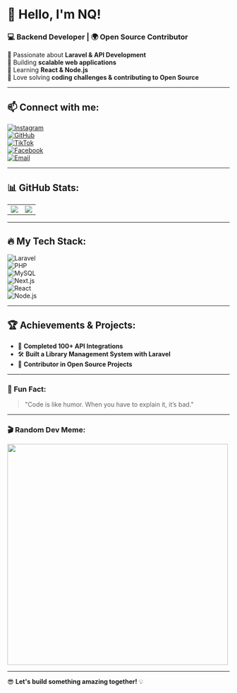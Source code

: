 # 🚀 Hello, I'm NQ!  
### 💻 Backend Developer | 🌍 Open Source Contributor  

🔹 Passionate about **Laravel & API Development**  
🔹 Building **scalable web applications**  
🔹 Learning **React & Node.js**  
🔹 Love solving **coding challenges & contributing to Open Source**  

---

## 📫 Connect with me:  
[![Instagram](https://img.shields.io/badge/-Instagram-E4405F?style=flat&logo=instagram&logoColor=white)](https://instagram.com/nai201_02)  
[![GitHub](https://img.shields.io/badge/-GitHub-black?style=flat&logo=github)](https://github.com/neiruhitori)  
[![TikTok](https://img.shields.io/badge/-TikTok-000000?style=flat&logo=tiktok&logoColor=white)](https://www.tiktok.com/@naesoxee)  
[![Facebook](https://img.shields.io/badge/-Facebook-1877F2?style=flat&logo=facebook&logoColor=white)](https://www.facebook.com/nailulnq)    
[![Email](https://img.shields.io/badge/-Email-D14836?style=flat&logo=gmail&logoColor=white)](mailto:nailulmaksudi@gmail.com)  

---

## 📊 GitHub Stats:  
<table>
  <tr>
    <td>
      <img src="https://github-readme-stats.vercel.app/api?username=yourusername&show_icons=true&theme=radical" />
    </td>
    <td>
      <img src="https://github-readme-streak-stats.herokuapp.com/?user=nama_pengguna_github&theme=radical" />
    </td>
  </tr>
</table>

---

## 🔥 My Tech Stack:  
![Laravel](https://img.shields.io/badge/-Laravel-FF2D20?style=flat&logo=laravel&logoColor=white)  
![PHP](https://img.shields.io/badge/-PHP-777BB4?style=flat&logo=php&logoColor=white)  
![MySQL](https://img.shields.io/badge/-MySQL-4479A1?style=flat&logo=mysql&logoColor=white)  
![Next.js](https://img.shields.io/badge/-Next.js-000000?style=flat&logo=next.js&logoColor=white)  
![React](https://img.shields.io/badge/-React-61DAFB?style=flat&logo=react&logoColor=black)  
![Node.js](https://img.shields.io/badge/-Node.js-339933?style=flat&logo=node.js&logoColor=white)  

---

## 🏆 Achievements & Projects:  
- 🏅 **Completed 100+ API Integrations**  
- 🛠 **Built a Library Management System with Laravel**  
- 🌟 **Contributor in Open Source Projects**  

---

### 🚀 Fun Fact:  
> "Code is like humor. When you have to explain it, it’s bad."  

---

### 🎬 Random Dev Meme:  
<img src="https://media.giphy.com/media/qgQUggAC3Pfv687qPC/giphy.gif" width="500">

---

😎 **Let's build something amazing together!** 💡  
